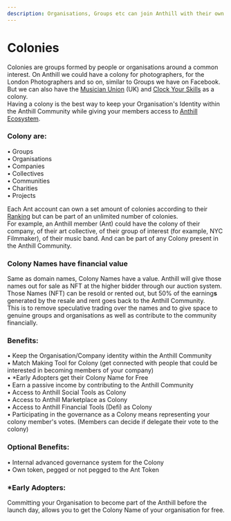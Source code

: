 ```yaml
---
description: Organisations, Groups etc can join Anthill with their own identities
---
```


# Colonies

Colonies are groups formed by people or organisations around a common interest. On Anthill we could have a colony for photographers, for the London Photographers and so on, similar to Groups we have on Facebook. But we can also have the [Musician Union](https://musiciansunion.org.uk) (UK) and [Clock Your Skills](https://clockyourskills.com) as a colony. \
Having a colony is the best way to keep your Organisation's Identity within the Anthill Community while giving your members access to [Anthill Ecosystem](anthill-ecosystem.md).

### **Colony are:**&#x20;

• Groups \
• Organisations \
• Companies \
• Collectives \
• Communities \
• Charities \
• Projects

Each Ant account can own a set amount of colonies according to their [Ranking](ranking-system.md) but can be part of an unlimited number of colonies. \
For example, an Anthill member (Ant) could have the colony of their company, of their art collective, of their group of interest (for example, NYC Filmmaker), of their music band. And can be part of any Colony present in the Anthill Community.

### **Colony Names have financial value**&#x20;

Same as domain names, Colony Names have a value. Anthill will give those names out for sale as NFT at the higher bidder through our auction system. \
Those Names (NFT) can be resold or rented out, but 50% of the earning**s** generated by the resale and rent goes back to the Anthill Community. \
This is to remove speculative trading over the names and to give space to genuine groups and organisations as well as contribute to the community financially.&#x20;

### **Benefits:**&#x20;

• Keep the Organisation/Company identity within the Anthill Community \
• Match Making Tool for Colony (get connected with people that could be interested in becoming members of your company) \
• \*Early Adopters get their Colony Name for Free\
• Earn a passive income by contributing to the Anthill Community \
• Access to Anthill Social Tools as Colony \
• Access to Anthill Marketplace as Colony \
• Access to Anthill Financial Tools (Defi) as Colony \
• Participating in the governance as a Colony means representing your colony member's votes. (Members can decide if delegate their vote to the colony)&#x20;

### **Optional Benefits:**&#x20;

• Internal advanced governance system for the Colony\
• Own token, pegged or not pegged to the Ant Token

### **\*Early Adopters:**&#x20;

Committing your Organisation to become part of the Anthill before the launch day, allows you to get the Colony Name of your organisation for free.
